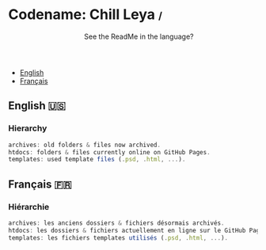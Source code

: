 <h1>
  Codename: Chill Leya 
  <small style="font-size: 20px;">/</small>
</h1>

<ul>
  <header>
    See the ReadMe in the language?
  </header>
  <li>
    <a href="#English">English</a>
  </li>
  <li>
    <a href="#Français">Français</a>
  </li>
</ul>

<h2>
  English
  <small style="font-size: 20px;">🇺🇸</small> 
</h2>

<h3>
  Hierarchy
</h3>

```js
archives: old folders & files now archived.
htdocs: folders & files currently online on GitHub Pages.
templates: used template files (.psd, .html, ...).
```

<h2>
  Français
  <small style="font-size: 20px;">🇫🇷</small> 
</h2>

<h3>
  Hiérarchie
</h3>

```js
archives: les anciens dossiers & fichiers désormais archivés.
htdocs: les dossiers & fichiers actuellement en ligne sur le GitHub Pages.
templates: les fichiers templates utilisés (.psd, .html, ...).
```
